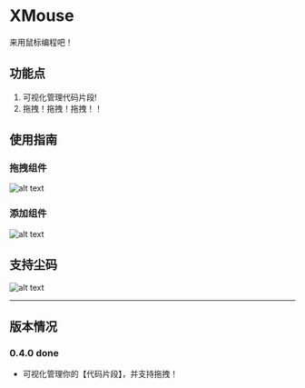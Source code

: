 # XMouse

来用鼠标编程吧！

## 功能点

1. 可视化管理代码片段!
2. 拖拽！拖拽！拖拽！！

## 使用指南

### 拖拽组件

![alt text](./screetshots/XMouseStart.gif)

### 添加组件

![alt text](./screetshots/XMouseAdd.gif)

## 支持尘码

![alt text](./screetshots/coffee.png)

---

## 版本情况

### 0.4.0 done

- 可视化管理你的【代码片段】，并支持拖拽！
